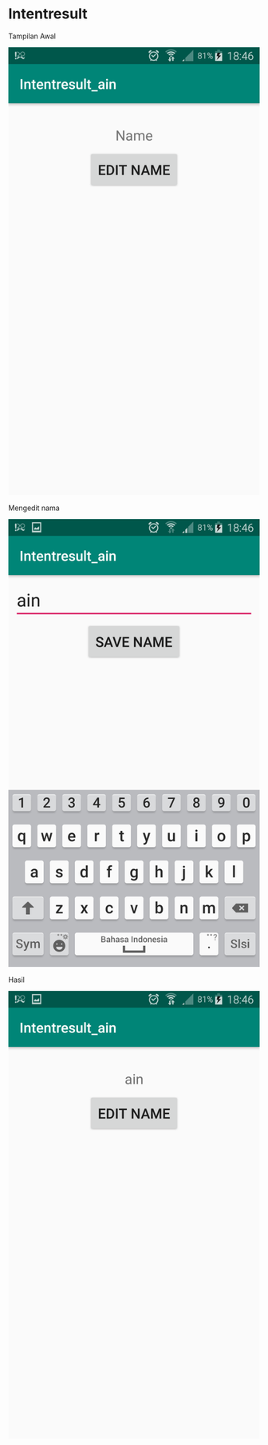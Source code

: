 # Intentresult

Tampilan Awal

![alt text](https://github.com/NurulAin1/Intentresult/blob/master/awal.png)

Mengedit nama

![alt text](https://github.com/NurulAin1/Intentresult/blob/master/edit.png)

Hasil

![alt text](https://github.com/NurulAin1/Intentresult/blob/master/hasil.png)
